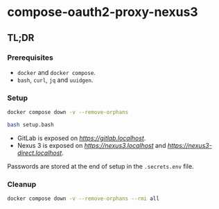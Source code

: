 # compose-oauth2-proxy-nexus3

## TL;DR

### Prerequisites

- `docker` and `docker compose`.
- `bash`, `curl`, `jq` and `uuidgen`.

### Setup

```bash
docker compose down -v --remove-orphans

bash setup.bash
```

- GitLab is exposed on *https://gitlab.localhost*.
- Nexus 3 is exposed on *https://nexus3.localhost* and *https://nexus3-direct.localhost*.

Passwords are stored at the end of setup in the `.secrets.env` file.

### Cleanup

```bash
docker compose down -v --remove-orphans --rmi all
```
